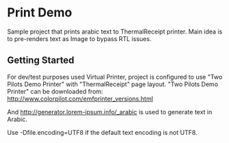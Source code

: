# Print Demo

Sample project that prints arabic text to ThermalReceipt printer. Main idea is to pre-renders text as Image to bypass RTL issues.

## Getting Started

For dev/test purposes used Virtual Printer, project is configured to use "Two Pilots Demo Printer" with "ThermalReceipt" page layout. "Two Pilots Demo Printer"  can be downloaded from: http://www.colorpilot.com/emfprinter_versions.html

And http://generator.lorem-ipsum.info/_arabic is used to generate text in Arabic.

Use -Dfile.encoding=UTF8 if the default text encoding is not UTF8.
